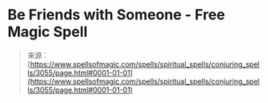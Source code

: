 <!--yml
category: 未分类
date: 2024-06-12 18:36:49
-->

# Be Friends with Someone - Free Magic Spell

> 来源：[https://www.spellsofmagic.com/spells/spiritual_spells/conjuring_spells/3055/page.html#0001-01-01](https://www.spellsofmagic.com/spells/spiritual_spells/conjuring_spells/3055/page.html#0001-01-01)